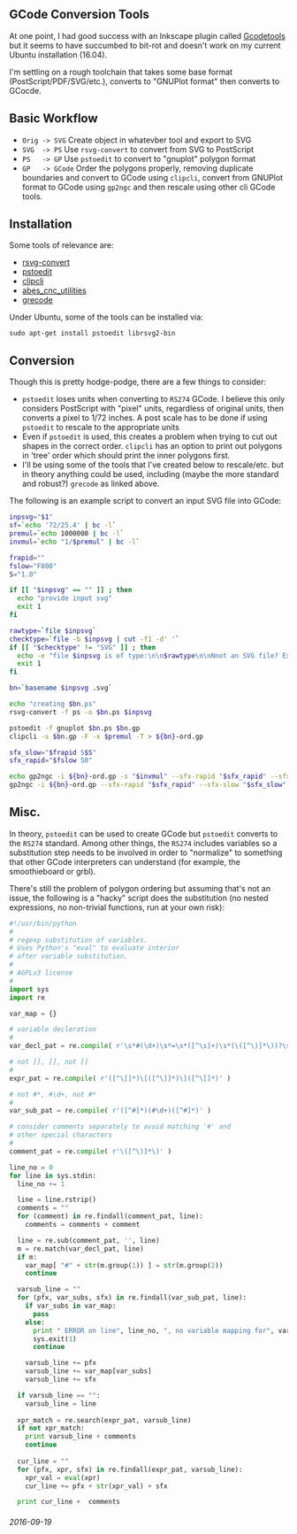 GCode Conversion Tools
---

At one point, I had good success with an Inkscape plugin called [Gcodetools](http://www.cnc-club.ru/forum/viewtopic.php?t=35) but
it seems to have succumbed to bit-rot and doesn't work on my current Ubuntu installation (16.04).

I'm settling on a rough toolchain that takes some base format (PostScript/PDF/SVG/etc.), converts
to "GNUPlot format" then converts to GCocde.

## Basic Workflow

* `Orig -> SVG`   Create object in whatevber tool and export to SVG
* `SVG  -> PS`    Use `rsvg-convert` to convert from SVG to PostScript
* `PS   -> GP`    Use `pstoedit` to convert to "gnuplot" polygon format
* `GP   -> GCode` Order the polygons properly, removing duplicate boundaries and convert to GCode using `clipcli`, convert from GNUPlot format to GCode using `gp2ngc` and then rescale using other cli GCode tools.

## Installation

Some tools of relevance are:

* [rsvg-convert](http://manpages.ubuntu.com/manpages/precise/man1/rsvg-convert.1.html)
* [pstoedit](http://www.pstoedit.net/)
* [clipcli](https://github.com/abetusk/clipcli)
* [abes_cnc_utilities](https://github.com/abetusk/abes_cnc_utilities)
* [grecode](https://github.com/bkubicek/grecode)

Under Ubuntu, some of the tools can be installed via:

```
sudo apt-get install pstoedit librsvg2-bin
```
## Conversion

Though this is pretty hodge-podge, there are a few things to consider:

* `pstoedit` loses units when converting to `RS274` GCode.  I believe this only considers PostScript with "pixel" units, regardless of original units, then converts a pixel to 1/72 inches.  A post scale has to be done if using `pstoedit` to rescale to the appropriate units
* Even if `pstoedit` is used, this creates a problem when trying to cut out shapes in the correct order.  `clipcli` has an option to print out polygons in 'tree' order which should print the inner polygons first.
* I'll be using some of the tools that I've created below to rescale/etc. but in theory anything could be used, including (maybe the more standard and robust?) `grecode` as linked above.

The following is an example script to convert an input SVG file into GCode:

```bash
inpsvg="$1"
sf=`echo '72/25.4' | bc -l`
premul=`echo 1000000 | bc -l`
invmul=`echo "1/$premul" | bc -l`

frapid=""
fslow="F800"
S="1.0"

if [[ "$inpsvg" == "" ]] ; then
  echo "provide input svg"
  exit 1
fi

rawtype=`file $inpsvg`
checktype=`file -b $inpsvg | cut -f1 -d' '`
if [[ "$checktype" != "SVG" ]] ; then
  echo -e "file $inpsvg is of type:\n\n$rawtype\n\nNnot an SVG file? Exiting.\n"
  exit 1
fi

bn=`basename $inpsvg .svg`

echo "creating $bn.ps"
rsvg-convert -f ps -o $bn.ps $inpsvg

pstoedit -f gnuplot $bn.ps $bn.gp
clipcli -s $bn.gp -F -x $premul -T > ${bn}-ord.gp

sfx_slow="$frapid S$S"
sfx_rapid="$fslow S0"

echo gp2ngc -i ${bn}-ord.gp -s "$invmul" --sfx-rapid "$sfx_rapid" --sfx-slow "$sfx_slow" -o ${bn}.ngc
gp2ngc -i ${bn}-ord.gp --sfx-rapid "$sfx_rapid" --sfx-slow "$sfx_slow" | ngc_scale -s "$invmul" > ${bn}.ngc
```

## Misc.

In theory, `pstoedit` can be used to create GCode but `pstoedit` converts to the `RS274` standard.  Among other things, the `RS274` includes variables so a substitution step needs to be involved in order to "normalize" to something that other GCode interpreters can understand (for example, the smoothieboard or grbl).

There's still the problem of polygon ordering but assuming that's not an issue, the following is a "hacky" script does the substitution  (no nested expressions, no non-trivial functions, run at your own risk):

```python
#!/usr/bin/python
#
# regexp substitution of variables.
# Uses Python's "eval" to evaluate interior
# after variable substitution.
#
# AGPLv3 license
#
import sys
import re

var_map = {}

# variable decleration
#
var_decl_pat = re.compile( r'\s*#(\d+)\s*=\s*([^\s]+)\s*(\([^\)]*\))?\s*$' )

# not [], [], not []
#
expr_pat = re.compile( r'([^\[]*)\[([^\]]*)\]([^\[]*)' )

# not #*, #\d+, not #*
#
var_sub_pat = re.compile( r'([^#]*)(#\d+)([^#]*)' )

# consider comments separately to avoid matching '#' and
# other special characters
#
comment_pat = re.compile( r'\([^\)]*\)' )

line_no = 0
for line in sys.stdin:
  line_no += 1

  line = line.rstrip()
  comments = ""
  for (comment) in re.findall(comment_pat, line):
    comments = comments + comment

  line = re.sub(comment_pat, '', line)
  m = re.match(var_decl_pat, line)
  if m:
    var_map[ "#" + str(m.group(1)) ] = str(m.group(2))
    continue

  varsub_line = ""
  for (pfx, var_subs, sfx) in re.findall(var_sub_pat, line):
    if var_subs in var_map:
      pass
    else:
      print " ERROR on line", line_no, ", no variable mapping for", var_subs
      sys.exit(1)
      continue

    varsub_line += pfx
    varsub_line += var_map[var_subs]
    varsub_line += sfx

  if varsub_line == "":
    varsub_line = line
    
  xpr_match = re.search(expr_pat, varsub_line)
  if not xpr_match:
    print varsub_line + comments
    continue
  
  cur_line = ""
  for (pfx, xpr, sfx) in re.findall(expr_pat, varsub_line):
    xpr_val = eval(xpr)
    cur_line += pfx + str(xpr_val) + sfx

  print cur_line +  comments
```

###### 2016-09-19

